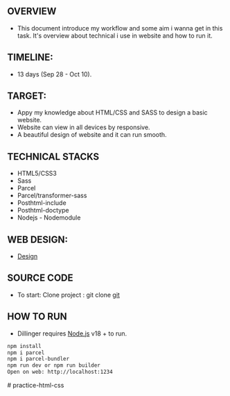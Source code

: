 ## OVERVIEW

- This document introduce my workflow and some aim i wanna get in this task. It's overview about technical i use in website and how to run it.

## TIMELINE:

- 13 days (Sep 28 - Oct 10).

## TARGET:

- Appy my knowledge about HTML/CSS and SASS to design a basic website.
- Website can view in all devices by responsive.
- A beautiful design of website and it can run smooth.

## TECHNICAL STACKS

- HTML5/CSS3
- Sass
- Parcel
- Parcel/transformer-sass
- Posthtml-include
- Posthtml-doctype
- Nodejs - Nodemodule

## WEB DESIGN:

- [Design](https://www.figma.com/file/ERpjjilnyoPEFUFVzUi2KM/Responsive-Landing-Page-(Community)?node-id=0%3A1&mode=dev)

## SOURCE CODE

- To start: Clone project : git clone [git](https://github.com/Hoa0304/html-css-practice.git)

## HOW TO RUN

- Dillinger requires [Node.js](https://nodejs.org/) v18 + to run.


```sh
npm install
npm i parcel
npm i parcel-bundler
npm run dev or npm run builder
Open on web: http://localhost:1234
```
#   p r a c t i c e - h t m l - c s s  
 